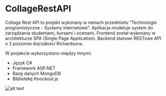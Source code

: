 # CollageRestAPI

Collage Rest API to projekt wykonany w ramach przedmiotu "Technologie programistyczne - Systemy internetowe". Aplikacja modeluje system do zarządzania studentami, kursami i ocenami. Frontend został wykonany w architekturze SPA (Single Page Application). Backend stanowi RESTowe API o 2 poziomie dojrzałości Richardsona. 

W projekcie wykorzystano między innymi:
- Język C#
- Framework ASP.NET
- Bazę danych MongoDB
- Bibliotekę Knockout.js

![alt text](https://github.com/archer333/CollageRestAPI/blob/master/Screen.JPG "Screenshot")

